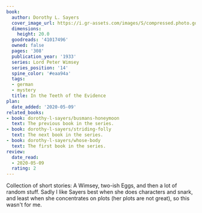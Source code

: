 ```yaml
---
book:
  author: Dorothy L. Sayers
  cover_image_url: https://i.gr-assets.com/images/S/compressed.photo.goodreads.com/books/1533082998l/41017496.jpg
  dimensions:
    height: 20.0
  goodreads: '41017496'
  owned: false
  pages: '308'
  publication_year: '1933'
  series: Lord Peter Wimsey
  series_position: '14'
  spine_color: '#eaa94a'
  tags:
  - german
  - mystery
  title: In the Teeth of the Evidence
plan:
  date_added: '2020-05-09'
related_books:
- book: dorothy-l-sayers/busmans-honeymoon
  text: The previous book in the series.
- book: dorothy-l-sayers/striding-folly
  text: The next book in the series.
- book: dorothy-l-sayers/whose-body
  text: The first book in the series.
review:
  date_read:
  - 2020-05-09
  rating: 2
---
```


Collection of short stories: A Wimsey, two-ish Eggs, and then a lot of random stuff. Sadly I like Sayers best when she
does characters and snark, and least when she concentrates on plots (her plots are not great), so this wasn't for me.
